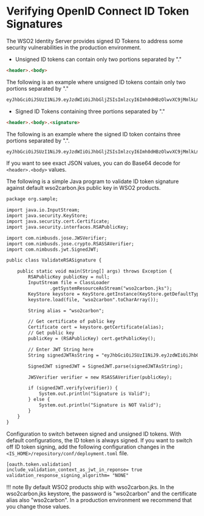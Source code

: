 # Verifying OpenID Connect ID Token Signatures

The WSO2 Identity Server provides signed ID Tokens to address some security vulnerabilities in the production environment.

-   Unsigned ID tokens can contain only two portions separated by "."

```html
<header>.<body>
```

The following is an example where unsigned ID tokens contain only two portions separated by "."

```html
eyJhbGciOiJSUzI1NiJ9.eyJzdWIiOiJhbGljZSIsImlzcyI6Imh0dHBzOlwvXC9jMmlkLmNvbSIsImlhdCI6MTQxNjE1ODU0MX0
```

-   Signed ID Tokens containing three portions separated by "."

```html
<header>.<body>.<signature>
```

The following is an example where the signed ID token contains three portions separated by ".".

``` xml
eyJhbGciOiJSUzI1NiJ9.eyJzdWIiOiJhbGljZSIsImlzcyI6Imh0dHBzOlwvXC9jMmlkLmNvbSIsImlhdCI6MTQxNjE1ODU0MX0iTf0eDBF-6-OlJwBNxCK3nqTUjwC71-KpqXVr21tlIQq4_ncoPODQxuxfzIEwl3Ko_Mkt030zJs-d36J4UCxVSU21hlMOscNbuVIgdnyWhVYzh_-v2SZGfye9GxAhKOWL-_xoZQCRF9fZ1j3dWleRqIcPBFHVeFseD_64PNemyg
```

If you want to see exact JSON values, you can do Base64 decode for `    <header>.<body> ` values.

The following is a simple Java program to validate ID token signature against default wso2carbon.jks public key in WSO2 products.

```xml
package org.sample;

import java.io.InputStream;
import java.security.KeyStore;
import java.security.cert.Certificate;
import java.security.interfaces.RSAPublicKey;

import com.nimbusds.jose.JWSVerifier;
import com.nimbusds.jose.crypto.RSASSAVerifier;
import com.nimbusds.jwt.SignedJWT;

public class ValidateRSASignature {

    public static void main(String[] args) throws Exception {
        RSAPublicKey publicKey = null;
        InputStream file = ClassLoader
                .getSystemResourceAsStream("wso2carbon.jks");
        KeyStore keystore = KeyStore.getInstance(KeyStore.getDefaultType());
        keystore.load(file, "wso2carbon".toCharArray());

        String alias = "wso2carbon";

        // Get certificate of public key
        Certificate cert = keystore.getCertificate(alias);
        // Get public key
        publicKey = (RSAPublicKey) cert.getPublicKey();

        // Enter JWT String here
        String signedJWTAsString = "eyJhbGciOiJSUzI1NiJ9.eyJzdWIiOiJhbGljZSIsImlzcyI6Imh0d";

        SignedJWT signedJWT = SignedJWT.parse(signedJWTAsString);

        JWSVerifier verifier = new RSASSAVerifier(publicKey);

        if (signedJWT.verify(verifier)) {
            System.out.println("Signature is Valid");
        } else {
            System.out.println("Signature is NOT Valid");
        }
    }
}
```

Configuration to switch between signed and unsigned ID tokens. With default configurations, the ID token is always signed. If you want to switch off ID token signing, add the following configuration changes in the `<IS_HOME>/repository/conf/deployment.toml` file.

```xml
[oauth.token.validation]
include_validation_context_as_jwt_in_reponse= true
validation_response_signing_algorithm= "NONE"
```

!!! note 
    By default WSO2 products ship with wso2carbon.jks. In the wso2carbon.jks keystore, the password is "wso2carbon" and the certificate alias also "wso2carbon". In a production environment we recommend that you change those values.
